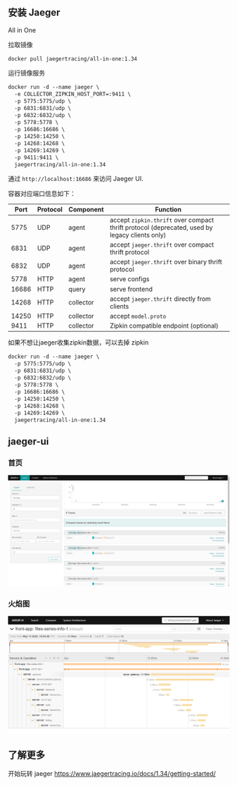 ## 安装 Jaeger

All in One

拉取镜像

```shell
docker pull jaegertracing/all-in-one:1.34
```

运行镜像服务

```shell
docker run -d --name jaeger \
  -e COLLECTOR_ZIPKIN_HOST_PORT=:9411 \
  -p 5775:5775/udp \
  -p 6831:6831/udp \
  -p 6832:6832/udp \
  -p 5778:5778 \
  -p 16686:16686 \
  -p 14250:14250 \
  -p 14268:14268 \
  -p 14269:14269 \
  -p 9411:9411 \
  jaegertracing/all-in-one:1.34
```

通过 `http://localhost:16686` 来访问 Jaeger UI.

容器对应端口信息如下：

| Port  | Protocol | Component | Function                                                                                      |
| ----- | -------- | --------- | --------------------------------------------------------------------------------------------- |
| 5775  | UDP      | agent     | accept `zipkin.thrift` over compact thrift protocol (deprecated, used by legacy clients only) |
| 6831  | UDP      | agent     | accept `jaeger.thrift` over compact thrift protocol                                           |
| 6832  | UDP      | agent     | accept `jaeger.thrift` over binary thrift protocol                                            |
| 5778  | HTTP     | agent     | serve configs                                                                                 |
| 16686 | HTTP     | query     | serve frontend                                                                                |
| 14268 | HTTP     | collector | accept `jaeger.thrift` directly from clients                                                  |
| 14250 | HTTP     | collector | accept `model.proto`                                                                          |
| 9411  | HTTP     | collector | Zipkin compatible endpoint (optional)                                                         |

如果不想让jaeger收集zipkin数据，可以去掉 zipkin

```shell
docker run -d --name jaeger \
  -p 5775:5775/udp \
  -p 6831:6831/udp \
  -p 6832:6832/udp \
  -p 5778:5778 \
  -p 16686:16686 \
  -p 14250:14250 \
  -p 14268:14268 \
  -p 14269:14269 \
  jaegertracing/all-in-one:1.34
```

## jaeger-ui

### 首页

![jaeger-index](../../images/jaeger-index.png)

### 火焰图

![jaeger-ui](../../images/jaeger-ui.png)

## 了解更多

开始玩转 jaeger  https://www.jaegertracing.io/docs/1.34/getting-started/
